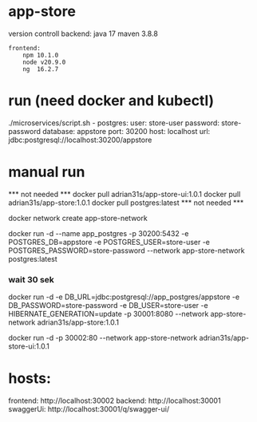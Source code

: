 # app-store
version controll
	backend: 
		java 17
		maven 3.8.8
	
	frontend:
		npm 10.1.0
		node v20.9.0
		ng  16.2.7


# run (need docker and kubectl) 
./microservices/script.sh 
	- postgres:
		user: store-user
		password: store-password
		database: appstore
		port: 30200
		host: localhost
		url: jdbc:postgresql://localhost:30200/appstore


# manual run
*** not needed ***
docker pull adrian31s/app-store-ui:1.0.1
docker pull adrian31s/app-store:1.0.1
docker pull postgres:latest
*** not needed ***


docker network create app-store-network

docker run -d --name app_postgres -p 30200:5432 -e POSTGRES_DB=appstore -e POSTGRES_USER=store-user -e POSTGRES_PASSWORD=store-password --network app-store-network postgres:latest

### wait 30 sek 

docker run -d -e DB_URL=jdbc:postgresql://app_postgres/appstore -e DB_PASSWORD=store-password -e DB_USER=store-user -e HIBERNATE_GENERATION=update -p 30001:8080 --network app-store-network adrian31s/app-store:1.0.1

docker run -d -p 30002:80 --network app-store-network adrian31s/app-store-ui:1.0.1





# hosts:
frontend: http://localhost:30002
backend: http://localhost:30001
swaggerUi: http://localhost:30001/q/swagger-ui/

